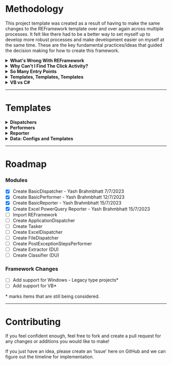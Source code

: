# Methodology
This project template was created as a result of having to make the same changes to the REFramework template over and over again across multiple processes. It felt like there had to be a better way to set myself up to develop more robust processes and make development easier on myself at the same time. These are the key fundamental practices/ideas that guided the decision making for how to create this framework.

<details>
  <summary>
    <b>What's Wrong With REFramework</b>
  </summary>
  
  I think there are a few fundamental flaws with the REFramework, outlined below:

  1. No separation between system exceptions for transactions vs framework components. This creates unnecessary confusing at the framework level, and requires the user to   do the heavy lifting of understanding when the SystemException variable is coming from a framework exception (ie. initialization/get transaction data/set transaction status failure) or a transaction (process.xaml exception). The answer is to just create separate variables for these different scenarios and modify the transitions to make it clearer.
  2. Lack of sending emails for exceptions. When the bot encounters a Business, System, or Framework exception, there is usually some action that a human must take. If its a business exception, the business must take action. If its a system or framework exception, the RPA or IT Ops team must take action. Therefore, it's just something that should be included.
  3. GetTransactionData.xaml is useless. As far as I can tell, it is used retrieve and parse the QueueItem.SpecificContent dictionary and prepare the data for the Process.xaml workflow. Considering the above point, in case the input data is incorrect and the bot fails, the REFramework just ends the process, without notifiying the business that they need to take action on this item. Parsing the input data should be a task within Process.xaml. You can then just have the GetQueueItem activity directly in Main.xaml.
  4. There is no need to support non-orchestrator queues. It is such an edge case, and considering how much bloat/complexity it adds to the framework, it doesn't seem worth including it. Just try refactoring the base REFramework template to only support Orchestrator queues, and you'll see SetTransactionStatus.xaml be simplified extensiely, even completely removing RetryTransaction.xaml (or whatever its called).
  5. I think log messages are fine to hard code within the code, and should not be included in the Config file. I find that the only time I change a log message is when I want to add additional variable information at runtime, not to change the semantics of the message, in which case, I would have to make a code change and publish a new version anyways. The benefit of hard-coding messages is that it declutters the Config file to only the important stuff.
  6. The base InitAllSettings.xaml isn't great. While it doesn't require Excel to be installed, it cannot deal with the config file being 'locked' by another user (ie. ReadOnly Open). It also could have more functionality like reading mapping files or text resources from storage buckets or local paths.

</details>
  
<details>
  <summary>
    <b>Why Can't I Find The Click Activity?</b>
  </summary>

  I wanted to completely remove the UiAutomation package as a direct dependancy of the project template. This signals you to try to isolate all UI logic to libraries, which is the best practice. This will ensure that as you create automations, you will have an ever expanding set of workflows organized by libraries at your disposal to reuse as needed. No more copy pasting. The only portion of the REFramework that uses the UiAutomation package is TakeScreenshot.xaml, which uses it to take a screenshot of the screen during exceptions. This project template works around that by using the core System.Drawing and System.Windows.Forms imports from the System.Activities package.
  
</details>

<details>
  <summary>
    <b>So Many Entry Points</b>
  </summary>
  
  Entry points map to 'Modules' within your automation design. This project template is built around the assumption that you will have multiple entry points within it. Entry Points allow you to create multiple processes from a single package, simplifying deployment, version control/git, and making maintenance easier by being able to share workflows between entry points (and in the future C# source code files as well).
  
  The idea is that all your code for a particular automation (end to end) should be within the same package. The one downside to this is that it makes the package larger and memory constraints may have to be taken into account, however, this is mitigated significantly due to the improvements in UiPath's compiler.
    
</details>

<details>
  <summary>
    <b>Templates, Templates, Templates</b>
  </summary>
    You'll notice that there are no entry points defined within the project when you first open it. This is because this is an all-purpose template and leverages the .template folder of a project to do so. The project template should be able to be able to support all sorts of combinations of modules into a single project template, because you will occassionally have a more complex design than 1 Dispatcher, 1 Performer, 1 Reporter. Currently, within this project, there are templates for the below modules:

  1. Dispatcher
  2. Performer
  3. Reporter
  4. Configs
  5. Templates

  This lets us be able to customize the project depending on the design. Do you need multiple dispatchers because you need to look at different sources of input at different schedules? Just copy a Dispatcher template as needed. Do you have multiple units of work for this automation and require multiple queues and performers? Just copy a Performer subfolder into your root directory as needed. Do you need a tasker in between different modules of the automation? No problem, just copy the folders as needed. Maybe some DU Extraction stuff? or Classification?

  The idea is to have an modular template that can accommodate a large variety of designs, instead of having to create a completely different project.

  Another amazing benefit is that it uncouples the adoption of a module template from adoption of the project template. Don't like a template that someone created? Cool, just don't use it. This also reduces the barrier for people to contribute to the template as well as adopt other's contributions because it is low-risk.
  
</details>

<details>
  <summary>
    <b>VB vs C#</b>
  </summary>
  
  > "Going forward, we do not plan to evolve Visual Basic as a language," the .NET team said. "This supports language stability and maintains compatibility between the .NET Core and .NET Framework versions of Visual Basic. Future features of .NET Core that require language changes may not be supported in Visual Basic. Due to differences in the platform, there will be some differences between Visual Basic on .NET Framework and .NET Core."
> 
> \- Microsoft, 2020 ([source](https://visualstudiomagazine.com/articles/2020/03/12/vb-in-net-5.aspx]))

Continuing to code in VB would be just poor planning for the future, and after 1 or 2 processes using C#, you'll realize how much easier and cleaner C# is.

It also allows you to get familiar with a language that's used across the industry for other development scenarios like web front end, web back end, desktop applications, etc., instead of something that's almost exclusively used for Excel Macros. 

Do you not like job security?

</details>

<hr />

# Templates
<details>
  <summary>
    <b>Dispatchers</b>
  </summary>
  Dispatchers are workflows designed to read data from sources and add them to the Orchestrator Queue. Included OOB:

  1. <details>
      <summary>
        <b>BasicDispatcher</b>
      </summary>
      A basic dispatcher template that's essentially a sequence with a try-catch around it that sends an email when any exceptions occur.
     </details>
  2. <details>
      <summary>
        <b>ApplicationDispatcher</b>
      </summary>
      A more complex dispatcher designed for when you need to do steps within an application to collect information in order to add to the queue. Useful for scenarios where you read a table, and iterate through it, get additional information for each row, and then add it to the queue. This is because it provides exception handling at the 'Transaction' level so that errors processing particular rows do not impact the entire dispatcher.
     </details>

</details>

<details>
  <summary>
    <b>Performers</b>
  </summary>
  Performers are workflows designed to read data from queue items and perform tasks, typically within an application. Included OOB:

  1. <details>
       <summary>
         <b>BasicPerformer</b>
       </summary>
       A basic performer template that's has the same overall design as the REFramework, but addresses the concerns listen in the Methodology section above.
     </details>
  2. <details>
       <summary>
         <b>REFramework</b>
       </summary>
       The REFramework as you know and love. Here in case you are inclined to continue using it. Not recommended though.
     </details>
  3. <details>
       <summary>
         <b>BasicTasker</b>
       </summary>
       A framework for a persistent process that creates an Action Center task, suspends until it is completed, and then parses the response and forwards the data to the next queue.
     </details>
</details>

<details>
  <summary>
    <b>Reporter</b>
  </summary>
  Reporters are workflows designed to read the transaction data and report on how the bot performed. Included OOB:

  1. <details>
       <summary>
         <b>BasicReporter</b>
       </summary>
       A basic reporting template that uses the Orchestrator OData API to load queue data and write to an excel template. The template has some built in visualizations as well with a pivot table/chart. It uses a CRON expression argument to be able determine the reporting period, as well as a built in overload in case you want to specify the reporting range yourself. Lastly, it sends and email with a summary of the outcomes in an email and attaches the excel file created.
     </details>
  2. <details>
       <summary>
         <b>PowerQueryReporter</b>
       </summary>
       This is an excel file that uses the built in Power Query capabilities to connect to the Orchestrator as a built-in connection. This provides the same visualizations, and increases the scope to the entire Orchestrator, instead of a single queue/folder. Located in .templates\Data\Templates\PowerQueryReporter.xlsx.
     </details>
</details>

<details>
  <summary>
    <b>Data: Configs and Templates</b>
  </summary>
  There are a variety of data resources available as a template. Included OOB:

  1. <details>
       <summary>
         <b>Configs</b>
       </summary>
       There is a config file available for each of the out of the box dispatchers and performers.
     </details>
  2. <details>
       <summary>
         <b>Templates</b>
       </summary>
       The templates folder includes mainly some .html and .txt files that contain the subject and body of the emails to send across various module templates. It also contains the excel file template for the BasicReporter, as well as, an excel file that has a connection to load queue items from Orchestrator into a pivot table, in case you don't want to use a reporter at all.
     </details>
</details>

<hr />

# Roadmap
### Modules
- [x] Create BasicDispatcher - Yash Brahmbhatt 7/7/2023
- [x] Create BasicPerformer - Yash Brahmbhatt 12/7/2023
- [x] Create BasicReporter - Yash Brahmbhatt 15/7/2023
- [x] Create Excel PowerQuery Reporter - Yash Brahmbhatt 15/7/2023
- [ ] Import REFramework
- [ ] Create ApplicationDispatcher
- [ ] Create Tasker
- [ ] Create ExcelDispatcher
- [ ] Create FileDispatcher
- [ ] Create PostExceptionStepsPerformer
- [ ] Create Extractor (DU)
- [ ] Create Classifier (DU)

### Framework Changes
- [ ] Add support for Windows - Legacy type projects*
- [ ] Add support for VB*

\* marks items that are still being considered.

<hr />

# Contributing
If you feel confident enough, feel free to fork and create a pull request for any changes or additions you would like to make!

If you just have an idea, please create an 'Issue' here on GitHub and we can figure out the timeline for implementation.


